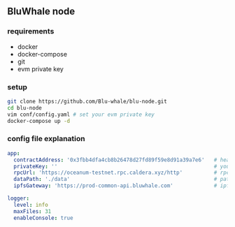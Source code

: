 ## BluWhale node

### requirements
- docker
- docker-compose
- git
- evm private key

### setup
```bash
git clone https://github.com/Blu-whale/blu-node.git
cd blu-node
vim conf/config.yaml # set your evm private key
docker-compose up -d
```


### config file explanation
```yaml
app:
  contractAddress: '0x3fbb4dfa4cb8b26478d27fd89f59e8d91a39a7e6'   # heartbeat contract address
  privateKey: ''                                                  # your evm private key
  rpcUrl: 'https://oceanum-testnet.rpc.caldera.xyz/http'          # rpc url of bluWhale chain
  dataPath: './data'                                              # path to store data
  ipfsGateway: 'https://prod-common-api.bluwhale.com'             # ipfs gateway url(eg:https://ipfs.io), https://prod-common-api.bluwhale.com is recommended,faster than ipfs.io

logger:
  level: info
  maxFiles: 31
  enableConsole: true

```
